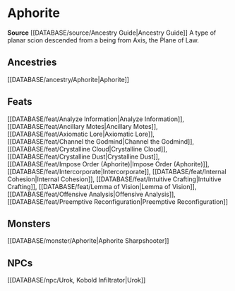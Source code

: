 ﻿---
id: '335'
name: Aphorite
rarity: Common
source: '[[DATABASE/source/Ancestry Guide|Ancestry Guide]]'
trait:
- Aphorite
type: Trait

---
# Aphorite

**Source** [[DATABASE/source/Ancestry Guide|Ancestry Guide]] 
A type of planar scion descended from a being from Axis, the Plane of Law.

## Ancestries

[[DATABASE/ancestry/Aphorite|Aphorite]]

## Feats

[[DATABASE/feat/Analyze Information|Analyze Information]], [[DATABASE/feat/Ancillary Motes|Ancillary Motes]], [[DATABASE/feat/Axiomatic Lore|Axiomatic Lore]], [[DATABASE/feat/Channel the Godmind|Channel the Godmind]], [[DATABASE/feat/Crystalline Cloud|Crystalline Cloud]], [[DATABASE/feat/Crystalline Dust|Crystalline Dust]], [[DATABASE/feat/Impose Order (Aphorite)|Impose Order (Aphorite)]], [[DATABASE/feat/Intercorporate|Intercorporate]], [[DATABASE/feat/Internal Cohesion|Internal Cohesion]], [[DATABASE/feat/Intuitive Crafting|Intuitive Crafting]], [[DATABASE/feat/Lemma of Vision|Lemma of Vision]], [[DATABASE/feat/Offensive Analysis|Offensive Analysis]], [[DATABASE/feat/Preemptive Reconfiguration|Preemptive Reconfiguration]]

## Monsters

[[DATABASE/monster/Aphorite|Aphorite Sharpshooter]]

## NPCs

[[DATABASE/npc/Urok, Kobold Infiltrator|Urok]]
